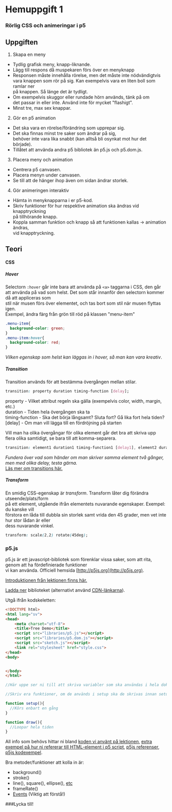 # Hemuppgift 1 
### Rörlig CSS och animeringar i p5

## Uppgiften
1. Skapa en meny
  * Tydlig grafisk meny, knapp-liknande.
  * Lägg till respons då muspekaren förs över en menyknapp
  * Responsen måste innehålla rörelse, men det måste inte nödvändigtvis  
  vara knappen som rör på sig. Kan exempelvis vara en liten boll som ramlar ner  
  på knappen. Så länge det är tydligt.
  * Om exempelvis skuggor eller rundade hörn används, tänk på om  
  det passar in eller inte. Använd inte för mycket "flashigt".
  * Minst tre, max sex knappar.
2. Gör en p5 animation
  * Det ska vara en rörelse/förändring som upprepar sig.
  * Det ska finnas minst tre saker som ändrar på sig,  
  behöver inte vara lika snabbt (kan alltså bli osynkat mot hur det började).
  * Tillåtet att använda andra p5 bibliotek än p5.js och p5.dom.js.
3. Placera meny och animation
  * Centrera p5 canvasen.
  * Placera menyn under canvasen.
  * Se till att de hänger ihop även om sidan ändrar storlek.
4. Gör animeringen interaktiv
  * Hämta in menyknapparna i er p5-kod.
  * Skriv funktioner för hur respektive animation ska ändras vid knapptryckning  
  på tillhörande knapp.
  * Koppla samman funktion och knapp så att funktionen kallas -> animation ändras,  
  vid knapptryckning.
  
  
## Teori

#### CSS

##### Hover
Selectorn ```:hover``` går inte bara att använda på ```<a>``` taggarna i CSS, 
den går att använda på vad som helst. Det som står innanför den selectorn kommer då att appliceras som  
stil när musen förs över elementet, och tas bort som stil när musen flyttas igen.  
Exempel, ändra färg från grön till röd på klassen "menu-item"
```css
.menu-item{
  background-color: green;
}
.menu-item:hover{
  background-color: red;
}
```

*Vilken egenskap som helst kan läggas in i hover, så man kan vara kreativ*.

##### Transition 
Transition används för att bestämma övergången mellan stilar.
```css
transition: property duration timing-function [delay];
```
property - Vilket attribut regeln ska gälla (exempelvis color, width, margin, etc.)  
duration - Tiden hela övergången ska ta  
timing-function - Ska det börja långsamt? Sluta fort? Gå lika fort hela tiden?  
[delay] - Om man vill lägga till en fördröjning på starten  

Vill man ha olika övergångar för olika element går det bra att skriva upp  
flera olika samtidigt, se bara till att komma-separera.
```css
transition: element1 duration1 timing-function1 [delay1], element2 duration2 timing-function2 [delay2];
```
*Fundera över vad som händer om man skriver samma element två gånger, men med olika delay, testa gärna.*  
[Läs mer om transitions här.](https://www.w3schools.com/cssref/css3_pr_transition.asp "W3 Schools Transitions")

##### Transform
En smidig CSS-egenskap är *transform*. Transform låter dig förändra utseende/plats/form  
på ett element, utgående ifrån elementets nuvarande egenskaper. Exempel: du kanske vill  
förstora en låda till dubbla sin storlek samt vrida den 45 grader, men vet inte hur stor lådan är eller  
dess nuvarande vinkel. 
```css
transform: scale(2,2) rotate(45deg);
```

### p5.js
p5.js är ett javascript-bibliotek som förenklar vissa saker, som att rita, genom att ha fördefinierade funktioner  
vi kan använda. Officiell hemsida [http://p5js.org](http://p5js.org).

[Introduktionen från lektionen finns här.](https://docs.google.com/presentation/d/16S8WNefWnqZJhShyeTlebmYRF6i5zEyx0c8GtCximxo/edit?usp=sharing)

[Ladda ner](https://github.com/processing/p5.js/releases/download/0.5.14/p5.zip) biblioteket (alternativt använd [CDN-länkarna](https://cdnjs.com/libraries/p5.js)).

Utgå ifrån kodskeletten:
```html
<!DOCTYPE html>
<html lang="sv">
<head>
    <meta charset="utf-8">
    <title>Tree Demo</title>
    <script src="libraries/p5.js"></script>
    <script src="libraries/p5.dom.js"></script>
    <script src="sketch.js"></script>
    <link rel="stylesheet" href="style.css">
</head>
<body>


</body>
</html>
```

```javascript
//Här uppe ser ni till att skriva variabler som ska användas i hela dokumentet om ni har några sådanna.

//Skriv era funktioner, om de används i setup ska de skrivas innan setup, annars kan de stå efter setup, men innan draw.

function setup(){
  //Körs enbart en gång
}

function draw(){
  //Loopar hela tiden
}
```

All info som behövs hittar ni bland [koden vi använt på lektionen](../work), [extra exempel på hur ni refererar till HTML-element i p5 script](../extra), [p5js referenser](https://p5js.org/reference/), [p5js kodexempel](https://p5js.org/examples/).

Bra metoder/funktioner att kolla in är:
  * background()
  * stroke()
  * line(), square(), ellipse(), [etc](https://p5js.org/reference/#group-Shape)
  * frameRate()
  * [Events](https://p5js.org/reference/#group-Events) (Viktig att förstå!)

###Lycka till!
